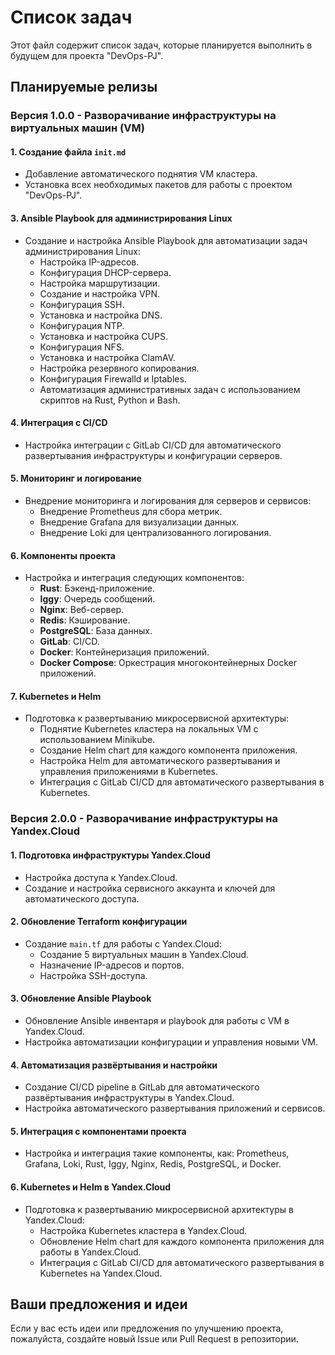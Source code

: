 # Список задач

Этот файл содержит список задач, которые планируется выполнить в будущем для проекта "DevOps-PJ".

## Планируемые релизы

### Версия 1.0.0 - Разворачивание инфраструктуры на виртуальных машин (VM)

#### 1. Создание файла `init.md`
- Добавление автоматического поднятия VM кластера.
- Установка всех необходимых пакетов для работы с проектом "DevOps-PJ".

#### 3. Ansible Playbook для администрирования Linux
- Создание и настройка Ansible Playbook для автоматизации задач администрирования Linux:
  - Настройка IP-адресов.
  - Конфигурация DHCP-сервера.
  - Настройка маршрутизации.
  - Создание и настройка VPN.
  - Конфигурация SSH.
  - Установка и настройка DNS.
  - Конфигурация NTP.
  - Установка и настройка CUPS.
  - Конфигурация NFS.
  - Установка и настройка ClamAV.
  - Настройка резервного копирования.
  - Конфигурация Firewalld и Iptables.
  - Автоматизация административных задач с использованием скриптов на Rust, Python и Bash.

#### 4. Интеграция с CI/CD
- Настройка интеграции с GitLab CI/CD для автоматического развертывания инфраструктуры и конфигурации серверов.

#### 5. Мониторинг и логирование
- Внедрение мониторинга и логирования для серверов и сервисов:
  - Внедрение Prometheus для сбора метрик.
  - Внедрение Grafana для визуализации данных.
  - Внедрение Loki для централизованного логирования.

#### 6. Компоненты проекта
- Настройка и интеграция следующих компонентов:
  - **Rust**: Бэкенд-приложение.
  - **Iggy**: Очередь сообщений.
  - **Nginx**: Веб-сервер.
  - **Redis**: Кэширование.
  - **PostgreSQL**: База данных.
  - **GitLab**: CI/CD.
  - **Docker**: Контейнеризация приложений.
  - **Docker Compose**: Оркестрация многоконтейнерных Docker приложений.

#### 7. Kubernetes и Helm
- Подготовка к развертыванию микросервисной архитектуры:
  - Поднятие Kubernetes кластера на локальных VM с использованием Minikube.
  - Создание Helm chart для каждого компонента приложения.
  - Настройка Helm для автоматического развертывания и управления приложениями в Kubernetes.
  - Интеграция с GitLab CI/CD для автоматического развертывания в Kubernetes.

### Версия 2.0.0 - Разворачивание инфраструктуры на Yandex.Cloud

#### 1. Подготовка инфраструктуры Yandex.Cloud
- Настройка доступа к Yandex.Cloud.
- Создание и настройка сервисного аккаунта и ключей для автоматического доступа.

#### 2. Обновление Terraform конфигурации
- Создание `main.tf` для работы с Yandex.Cloud:
  - Создание 5 виртуальных машин в Yandex.Cloud.
  - Назначение IP-адресов и портов.
  - Настройка SSH-доступа.

#### 3. Обновление Ansible Playbook
- Обновление Ansible инвентаря и playbook для работы с VM в Yandex.Cloud.
- Настройка автоматизации конфигурации и управления новыми VM.

#### 4. Автоматизация развёртывания и настройки
- Создание CI/CD pipeline в GitLab для автоматического развёртывания инфраструктуры в Yandex.Cloud.
- Настройка автоматического развертывания приложений и сервисов.

#### 5. Интеграция с компонентами проекта
- Настройка и интеграция такие компоненты, как: Prometheus, Grafana, Loki, Rust, Iggy, Nginx, Redis, PostgreSQL, и Docker.

#### 6. Kubernetes и Helm в Yandex.Cloud
- Подготовка к развертыванию микросервисной архитектуры в Yandex.Cloud:
  - Настройка Kubernetes кластера в Yandex.Cloud.
  - Обновление Helm chart для каждого компонента приложения для работы в Yandex.Cloud.
  - Интеграция с GitLab CI/CD для автоматического развертывания в Kubernetes на Yandex.Cloud.

## Ваши предложения и идеи

Если у вас есть идеи или предложения по улучшению проекта, пожалуйста, создайте новый Issue или Pull Request в репозитории.
